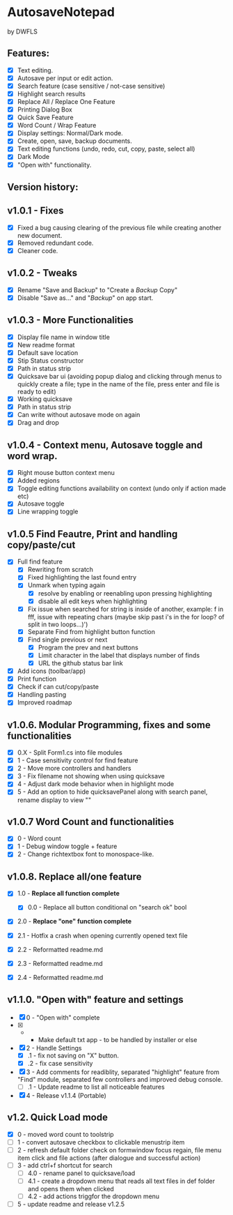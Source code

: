 # **AutosaveNotepad**
by DWFLS

## Features:
- [x] Text editing.
- [x] Autosave per input or edit action.
- [x] Search feature (case sensitive / not-case sensitive)
- [x] Highlight search results
- [x] Replace All / Replace One Feature
- [x] Printing Dialog Box
- [x] Quick Save Feature
- [x] Word Count / Wrap Feature
- [x] Display settings: Normal/Dark mode.
- [x] Create, open, save, backup documents.
- [x] Text editing functions (undo, redo, cut, copy, paste, select all)
- [x] Dark Mode
- [x] "Open with" functionality.

## Version history:

## **v1.0.1** - Fixes

- [x] Fixed a bug causing clearing of the previous file while creating another new document.
- [x] Removed redundant code.
- [x] Cleaner code.

## **v1.0.2** - Tweaks

- [x] Rename "Save and Backup" to "Create a *Backup* Copy"
- [x] Disable "Save as..." and "*Backup*" on app start.

## **v1.0.3** - More Functionalities

- [x] Display file name in window title
- [x] New readme format
- [x] Default save location
- [x] Stip Status constructor
- [x] Path in status strip
- [x] Quicksave bar ui (avoiding popup dialog and clicking through menus to quickly create a file; type in the name of the file, press enter and file is ready to edit)
- [x] Working quicksave
- [x] Path in status strip
- [x] Can write without autosave mode on again
- [x] Drag and drop

## **v1.0.4** - Context menu, Autosave toggle and word wrap.

- [x] Right mouse button context menu
- [x] Added regions
- [x] Toggle editing functions availability on context (undo only if action made etc)
- [x] Autosave toggle
- [x] Line wrapping toggle

## **v1.0.5** Find Feautre, Print and handling copy/paste/cut

- [x] Full find feature
	- [x] Rewriting from scratch
	- [x] Fixed highlighting the last found entry
	- [x] Unmark when typing again
		- [x] resolve by enabling or reenabling upon pressing highlighting
		- [x] disable all edit keys when highlighting
	- [x] Fix issue when searched for string is inside of another, example: f in fff, issue with repeating chars (maybe skip past i's in the for loop? of split in two loops...)')
	- [x] Separate Find from highlight button function
	- [x] Find single previous or next		
		- [x] Program the prev and next buttons
		- [x] Limit character in the label that displays number of finds
		- [x] URL the github status bar link
- [x] Add icons (toolbar/app)
- [x] Print function
- [x] Check if can cut/copy/paste
- [x] Handling pasting
- [x] Improved roadmap

## **v1.0.6.** Modular Programming, fixes and some functionalities 

- [x] 0.X - Split Form1.cs into file modules
- [x] 1 - Case sensitivity control for find feature
- [x] 2 - Move more controllers and handlers
- [x] 3 - Fix filename not showing when using quicksave
- [x] 4 - Adjust dark mode behavior when in highlight mode
- [x] 5 - Add an option to hide quicksavePanel along with search panel, rename display to view ""

## **v1.0.7** Word Count and functionalities

- [x] 0 - Word count
- [x] 1 - Debug window toggle + feature
- [x] 2 - Change richtextbox font to monospace-like.

## **v1.0.8.** Replace all/one feature
	
- [x] 1.0 - **Replace all function complete**
	- [x] 0.0 - Replace all button conditional on "search ok" bool
- [x] 2.0 - **Replace "one" function complete**
- [x] 2.1 - Hotfix a crash when opening currently opened text file
- [x] 2.2 - Reformatted readme.md
- [x] 2.3 - Reformatted readme.md
- [x] 2.4 - Reformatted readme.md


## **v1.1.0.** "Open with" feature and settings
- [x] 0 - "Open with" complete
- [x] - - Make default txt app - to be handled by installer or else
- [x] 2 - Handle Settings
	- [x] .1 - fix not saving on "X" button.
	- [x] .2 - fix case sensitivity
- [x] 3 - Add comments for readiblity, separated "highlight" feature from "Find" module, separated few controllers and improved debug console.
	- [ ] .1 - Update readme to list all noticeable features
- [x] 4 - Release v1.1.4 (Portable)

## **v1.2.** Quick Load mode
- [x] 0 - moved word count to toolstrip
- [ ] 1 - convert autosave checkbox to clickable menustrip item
- [ ] 2 - refresh default folder check on formwindow focus regain, file menu item click and file actions (after dialogue and successful action)
- [ ] 3 - add ctrl+f shortcut for search
	- [ ] 4.0 - rename panel to quicksave/load
	- [ ] 4.1 - create a dropdown menu that reads all text files in def folder and opens them when clicked
	- [ ] 4.2 - add actions triggfor the dropdown menu
- [ ] 5 - update readme and release v1.2.5